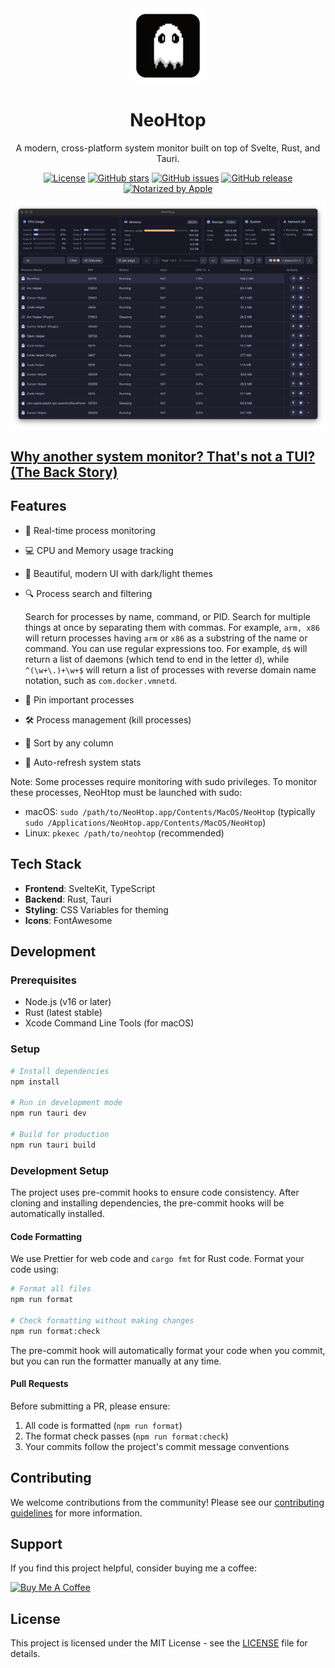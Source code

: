 <div align="center">
  <img src="app-icon.png" alt="NeoHtop Logo" width="120" />
  <h1>NeoHtop</h1>
  <p>A modern, cross-platform system monitor built on top of Svelte, Rust, and Tauri.</p>

  [![License](https://img.shields.io/github/license/Abdenasser/neohtop)](https://github.com/Abdenasser/neohtop/blob/main/LICENSE)
  [![GitHub stars](https://img.shields.io/github/stars/Abdenasser/neohtop)](https://github.com/Abdenasser/neohtop/stargazers)
  [![GitHub issues](https://img.shields.io/github/issues/Abdenasser/neohtop)](https://github.com/Abdenasser/neohtop/issues)
  [![GitHub release](https://img.shields.io/github/v/release/Abdenasser/neohtop)](https://github.com/Abdenasser/neohtop/releases)
  [![Notarized by Apple](https://img.shields.io/badge/Release_Notarized_by_Apple-000000?style=flat-square&logo=apple&logoColor=white)](https://developer.apple.com/documentation/security/notarizing-macos-software-before-distribution)
</div>

<div align="center">
  <img src="https://github.com/Abdenasser/neohtop/blob/main/screenshot.png?raw=true" alt="NeoHtop Screenshot" width="800" />
</div>

## [Why another system monitor? That's not a TUI? (The Back Story)](https://www.abdenasser.com/2024/11/06/oh-boy-neohtop/)

## Features

- 🚀 Real-time process monitoring
- 💻 CPU and Memory usage tracking
- 🎨 Beautiful, modern UI with dark/light themes
- 🔍 Process search and filtering

  Search for processes by name, command, or PID. Search for multiple things at once by separating them with commas. For
  example, `arm, x86` will return processes having `arm` or `x86` as a substring of the name or command. You can use
  regular expressions too. For example, `d$` will return a list of daemons (which tend to end in the letter `d`), while
  `^(\w+\.)+\w+$` will return a list of processes with reverse domain name notation, such as `com.docker.vmnetd`.

- 📌 Pin important processes
- 🛠 Process management (kill processes)
- 🎯 Sort by any column
- 🔄 Auto-refresh system stats

Note: Some processes require monitoring with sudo privileges. To monitor these processes, NeoHtop must be launched with sudo:

- macOS: `sudo /path/to/NeoHtop.app/Contents/MacOS/NeoHtop` (typically `sudo /Applications/NeoHtop.app/Contents/MacOS/NeoHtop`)
- Linux: `pkexec /path/to/neohtop` (recommended)

## Tech Stack

- **Frontend**: SvelteKit, TypeScript
- **Backend**: Rust, Tauri
- **Styling**: CSS Variables for theming
- **Icons**: FontAwesome

## Development

### Prerequisites

- Node.js (v16 or later)
- Rust (latest stable)
- Xcode Command Line Tools (for macOS)

### Setup

```bash
# Install dependencies
npm install

# Run in development mode
npm run tauri dev

# Build for production
npm run tauri build
```

### Development Setup

The project uses pre-commit hooks to ensure code consistency. After cloning and installing dependencies, the pre-commit hooks will be automatically installed.

#### Code Formatting

We use Prettier for web code and `cargo fmt` for Rust code. Format your code using:

```bash
# Format all files
npm run format

# Check formatting without making changes
npm run format:check
```

The pre-commit hook will automatically format your code when you commit, but you can run the formatter manually at any time.

#### Pull Requests

Before submitting a PR, please ensure:
1. All code is formatted (`npm run format`)
2. The format check passes (`npm run format:check`)
3. Your commits follow the project's commit message conventions

## Contributing

We welcome contributions from the community! Please see our [contributing guidelines](./.github/CONTRIBUTING.md) for more information.

## Support

If you find this project helpful, consider buying me a coffee:

<a href="https://www.buymeacoffee.com/abdenasser" target="_blank"><img src="https://cdn.buymeacoffee.com/buttons/v2/default-yellow.png" alt="Buy Me A Coffee" style="height: 60px !important;width: 217px !important;" ></a>

## License

This project is licensed under the MIT License - see the [LICENSE](LICENSE) file for details.
